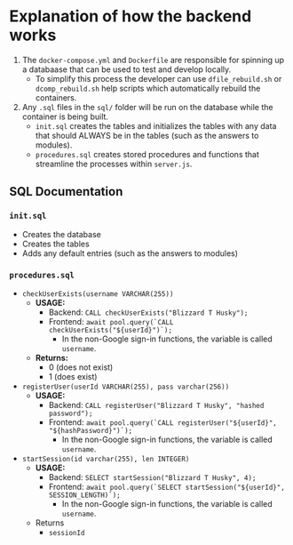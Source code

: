 # Explanation of how the backend works
1. The `docker-compose.yml` and `Dockerfile` are responsible for spinning up a databaase that can be used to test and develop locally.
    * To simplify this process the developer can use `dfile_rebuild.sh` or `dcomp_rebuild.sh` help scripts which automatically rebuild the containers.
2. Any `.sql` files in the `sql/` folder will be run on the database while the container is being built.
    * `init.sql` creates the tables and initializes the tables with any data that should ALWAYS be in the tables (such as the answers to modules).
    * `procedures.sql` creates stored procedures and functions that streamline the processes within `server.js`.

## SQL Documentation
### `init.sql`
* Creates the database
* Creates the tables
* Adds any default entries (such as the answers to modules)

### `procedures.sql`
* `checkUserExists(username VARCHAR(255))` 
    * **USAGE:** 
        * Backend: `CALL checkUserExists("Blizzard T Husky");`
        * Frontend: ```await pool.query(`CALL checkUserExists("${userId}")`);```
            * In the non-Google sign-in functions, the variable is called `username`.
    * **Returns:**
        * 0 (does not exist)
        * 1 (does exist)
* `registerUser(userId VARCHAR(255), pass varchar(256))`
    * **USAGE:** 
        * Backend: `CALL registerUser("Blizzard T Husky", "hashed password");`
        * Frontend: ```await pool.query(`CALL registerUser("${userId}", "${hashPassword}")`);```
            * In the non-Google sign-in functions, the variable is called `username`.
* `startSession(id varchar(255), len INTEGER)`
    * **USAGE:** 
        * Backend: `SELECT startSession("Blizzard T Husky", 4);`
        * Frontend: ```await pool.query(`SELECT startSession("${userId}", SESSION_LENGTH)`);```
            * In the non-Google sign-in functions, the variable is called `username`.
    * Returns
        * `sessionId` 

